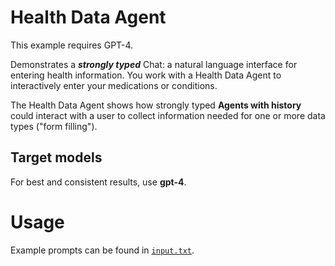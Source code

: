 ﻿# Health Data Agent
This example requires GPT-4.

Demonstrates a ***strongly typed*** Chat: a natural language interface for entering health information. You work with a Health Data Agent to interactively enter your medications or conditions. 

The Health Data Agent shows how strongly typed **Agents with history** could interact with a user to collect information needed for one or more data types ("form filling"). 

## Target models
For best and consistent results, use **gpt-4**. 

# Usage

Example prompts can be found in [`input.txt`](input.txt).




